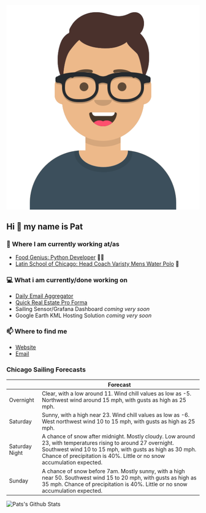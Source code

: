 [![Social banner for p-j-falconer](https://raw.githubusercontent.com/P-J-FALCONER/P-J-FALCONER/master/assets/avataaars.svg)](https://patfalconer.com/)
## Hi :wave: my name is Pat

### 💼 Where I am currently working at/as
- [Food Genius: Python Developer](https://getfoodgenius.com/) 🍔🐍
- [Latin School of Chicago: Head Coach Varisty Mens Water Polo](https://www.latinschool.org/) 🤽


### 💻 What i am currently/done working on
 - [Daily Email Aggregator](https://github.com/P-J-FALCONER/dott_daily_mail)
 - [Quick Real Estate Pro Forma](https://github.com/P-J-FALCONER/henry)
 - Sailing Sensor/Grafana Dashboard *coming very soon*
 - Google Earth KML Hosting Solution *coming very soon*

### 📫 Where to find me
 - [Website](https://patfalconer.com/)
 - [Email](mailto:patrick.j.falconer@gmail.com)


### Chicago Sailing Forecasts
|   | Forecast  |
|---|---|
| Overnight | Clear, with a low around 11. Wind chill values as low as -5. Northwest wind around 15 mph, with gusts as high as 25 mph. |
| Saturday | Sunny, with a high near 23. Wind chill values as low as -6. West northwest wind 10 to 15 mph, with gusts as high as 25 mph. |
| Saturday Night | A chance of snow after midnight. Mostly cloudy. Low around 23, with temperatures rising to around 27 overnight. Southwest wind 10 to 15 mph, with gusts as high as 30 mph. Chance of precipitation is 40%. Little or no snow accumulation expected. |
| Sunday | A chance of snow before 7am. Mostly sunny, with a high near 50. Southwest wind 15 to 20 mph, with gusts as high as 35 mph. Chance of precipitation is 40%. Little or no snow accumulation expected. |

![Pats's Github Stats](https://github-readme-stats.vercel.app/api?username=p-j-falconer&show_icons=true&theme=radical)
